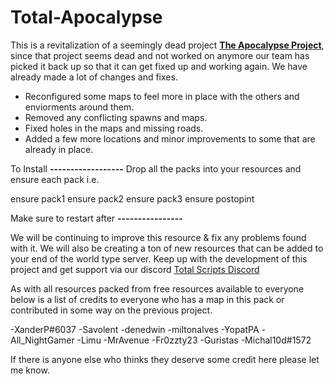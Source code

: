 # Total-Apocalypse

This is a revitalization of a seemingly dead project [**The Apocalypse Project**](https://forum.cfx.re/t/the-apocalypse-project-final-version-updated-20-12-2021/1178682), since that project seems dead and not worked on anymore our team has picked it back up so that it can get fixed up and working again. We have already made a lot of changes and fixes.

 - Reconfigured some maps to feel more in place with the others and enviorments around them.
 - Removed any conflicting spawns and maps.
 - Fixed holes in the maps and missing roads.
 - Added a few more locations and minor improvements to some that are already in place.


To Install
**------------------**
Drop all the packs into your resources and ensure each pack i.e.

ensure pack1
ensure pack2
ensure pack3
ensure postopint

Make sure to restart after
**----------------**

We will be continuing to improve this resource & fix any problems found with it. We will also be creating a ton of new resources that can be added to your end of the world type server. Keep up with the development of this project and get support via our discord [Total Scripts Discord](https://discord.gg/Tb2hRb6F)


As with all resources packed from free resources available to everyone below is a list of credits to everyone who has a map in this pack or contributed in some way on the previous project.

-XanderP#6037
-Savolent
-denedwin
-miltonalves
-YopatPA
-All_NightGamer
-Limu
-MrAvenue
-Fr0zzty23
-Guristas
-Michal10d#1572

If there is anyone else who thinks they deserve some credit here please let me know.
